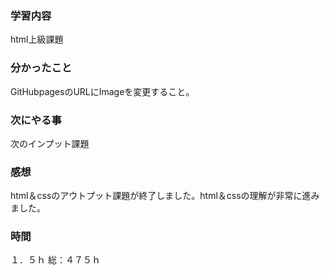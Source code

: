 ### 学習内容
html上級課題
### 分かったこと
GitHubpagesのURLにImageを変更すること。
### 次にやる事
次のインプット課題
### 感想
html＆cssのアウトプット課題が終了しました。html＆cssの理解が非常に進みました。
### 時間
１．５ｈ
総：４７５ｈ
